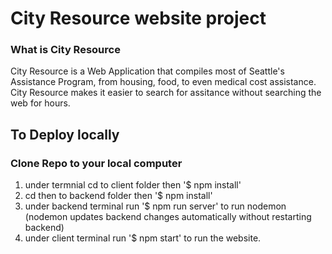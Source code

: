 # City Resource website project

### What is City Resource
City Resource is a Web Application that compiles most of Seattle's Assistance Program, from housing, food, to even medical cost assistance. City Resource makes it easier to search for assitance without searching the web for hours.

## To Deploy locally

### Clone Repo to your local computer
1. under termnial cd to client folder then '$ npm install'
2. cd then to backend folder then '$ npm install'
3. under backend terminal run '$ npm run server' to run nodemon (nodemon updates backend changes automatically without restarting backend)
4. under client terminal run '$ npm start' to run the website.

